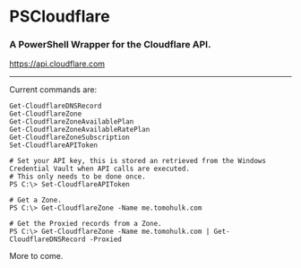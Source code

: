 # PSCloudflare #
### A PowerShell Wrapper for the Cloudflare API. ###
https://api.cloudflare.com

---

Current commands are:
```
Get-CloudflareDNSRecord
Get-CloudflareZone
Get-CloudflareZoneAvailablePlan
Get-CloudflareZoneAvailableRatePlan
Get-CloudflareZoneSubscription
Set-CloudflareAPIToken
```

```
# Set your API key, this is stored an retrieved from the Windows Credential Vault when API calls are executed.
# This only needs to be done once.
PS C:\> Set-CloudflareAPIToken

# Get a Zone.
PS C:\> Get-CloudflareZone -Name me.tomohulk.com

# Get the Proxied records from a Zone.
PS C:\> Get-CloudflareZone -Name me.tomohulk.com | Get-CloudflareDNSRecord -Proxied
```


More to come.
